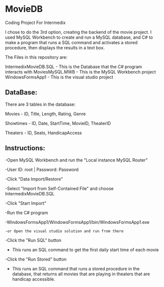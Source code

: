 # MovieDB
Coding Project For Intermedix

I chose to do the 3rd option, creating the backend of the movie project.  I used MySQL Workbench to create and run a MySQL database, and C# to make a program that runs a SQL command and activates a stored procedure, then displays the results in a text box.

The Files in this repository are:

IntermedixMovieDB.SQL - This is the Database that the C# program interacts with
MoviesMySQL.MWB - This is the MySQL Workbench project
WindowsFormsApp1 - This is the visual studio project

DataBase:
------

There are 3 tables in the database:

Movies - ID, Title, Length, Rating, Genre

Showtimes - ID, Date, StartTime, MovieID, TheaterID

Theaters - ID, Seats, HandicapAccess

Instructions:
---------

-Open MySQL Workbench and run the "Local instance MySQL Router"

   -User ID: root | Password: Password
    
-Click "Data Import/Restore"

-Select "Import from Self-Contained File" and choose IntermedixMovieDB.SQL

-Click "Start Import"

-Run the C# program

   -WindowsFormsApp1/WindowsFormsApp1/bin/WindowsFormsApp1.exe
    
    -or Open the visual studio solution and run from there
    
-Click the "Run SQL" button 

   - This runs an SQL command to get the first daily start time of each movie
    
-Click the "Run Stored" button

   - This runs an SQL command that runs a stored procedure in the database, that returns all movies that are playing in theaters that are handicap accessible.
